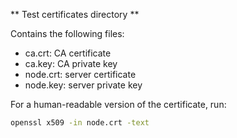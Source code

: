 ** Test certificates directory **

Contains the following files:

* ca.crt: CA certificate
* ca.key: CA private key
* node.crt: server certificate
* node.key: server private key

For a human-readable version of the certificate, run:
```bash
openssl x509 -in node.crt -text
```
